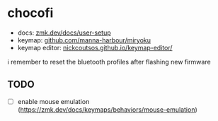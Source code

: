 # chocofi

- docs: [zmk.dev/docs/user-setup](https://zmk.dev/docs/user-setup)
- keymap: [github.com/manna-harbour/miryoku](https://github.com/manna-harbour/miryoku)
- keymap editor: [nickcoutsos.github.io/keymap-editor/](https://nickcoutsos.github.io/keymap-editor/)

:information_source: remember to reset the bluetooth profiles after flashing new firmware

## TODO

- [ ] enable mouse emulation (https://zmk.dev/docs/keymaps/behaviors/mouse-emulation)

